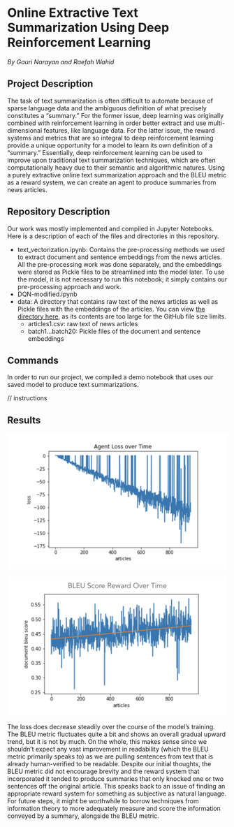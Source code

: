 # Online Extractive Text Summarization Using Deep Reinforcement Learning
*By Gauri Narayan and Raefah Wahid*


## Project Description

The task of text summarization is often difficult to automate because of sparse language data and the ambiguous definition of what precisely constitutes a “summary.” For the former issue, deep learning was originally combined with reinforcement learning in order better extract and use multi-dimensional features, like language data. For the latter issue, the reward systems and metrics that are so integral to deep reinforcement learning provide a unique opportunity for a model to learn its own definition of a “summary.” Essentially, deep reinforcement learning can be used to improve upon traditional text summarization techniques, which are often computationally heavy due to their semantic and algorithmic natures. Using a purely extractive online text summarization approach and the BLEU metric as a reward system, we can create an agent to produce summaries from news articles.


## Repository Description

Our work was mostly implemented and compiled in Jupyter Notebooks. Here is a description of each of the files and directories in this repository.
- text_vectorization.ipynb: Contains the pre-processing methods we used to extract document and sentence embeddings from the news articles. All the pre-processing work was done separately, and the embeddings were stored as Pickle files to be streamlined into the model later. To use the model, it is not necessary to run this notebook; it simply contains our pre-processing approach and work.
- DQN-modified.ipynb
- data: A directory that contains raw text of the news articles as well as Pickle files with the embeddings of the articles. You can view [the directory here](https://drive.google.com/drive/folders/1_8RYwoHSEWnujQqj0FLA3AcB58uB_u2P?usp=sharing), as its contents are too large for the GitHub file size limits.
  - articles1.csv: raw text of news articles
  - batch1…batch20: Pickle files of the document and sentence embeddings


## Commands

In order to run our project, we compiled a demo notebook that uses our saved model to produce text summarizations.

// instructions 


## Results

![loss](results/loss.png)

![bleu](results/bleu.png)

The loss does decrease steadily over the course of the model’s training. The BLEU metric fluctuates quite a bit and shows an overall gradual upward trend, but it is not by much. On the whole, this makes sense since we shouldn’t expect any vast improvement in readability (which the BLEU metric primarily speaks to) as we are pulling sentences from text that is already human-verified to be readable. Despite our initial thoughts, the BLEU metric did not encourage brevity and the reward system that incorporated it tended to produce summaries that only knocked one or two sentences off the original article. This speaks back to an issue of finding an appropriate reward system for something as subjective as natural language. For future steps, it might be worthwhile to borrow techniques from information theory to more adequately measure and score the information conveyed by a summary, alongside the BLEU metric.

